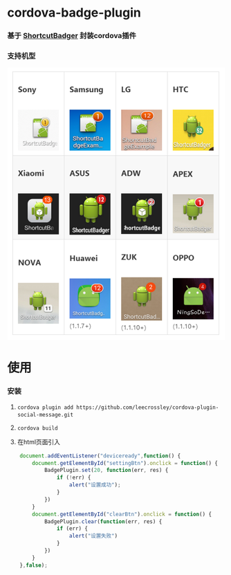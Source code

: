 # cordova-badge-plugin

### 基于 [ShortcutBadger](https://github.com/leolin310148/ShortcutBadger) 封装cordova插件

### 支持机型

![支持机型](https://raw.githubusercontent.com/KELEN/cordova-badge-plugin/master/support-launchers.png)

# 使用

### 安装

1. `cordova plugin add https://github.com/leecrossley/cordova-plugin-social-message.git`

2. `cordova build`

3. 在html页面引入

```javascript
    document.addEventListener("deviceready",function() {
        document.getElementById("settingBtn").onclick = function() {
            BadgePlugin.set(20, function(err, res) {
                if (!err) {
                    alert("设置成功");
                }
            })
        }
        document.getElementById("clearBtn").onclick = function() {
            BadgePlugin.clear(function(err, res) {
                if (err) {
                    alert("设置失败")
                }
            })
        }
    },false);
```


